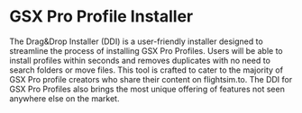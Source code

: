 # GSX Pro Profile Installer

The Drag&Drop Installer (DDI) is a user-friendly installer designed to streamline the process of installing GSX Pro Profiles. Users will be able to install profiles within seconds and removes duplicates with no need to search folders or move files. This tool is crafted to cater to the majority of GSX Pro profile creators who share their content on flightsim.to. The DDI for GSX Pro Profiles also brings the most unique offering of features not seen anywhere else on the market.
